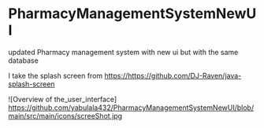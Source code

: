 # PharmacyManagementSystemNewUI
updated Pharmacy management system with new ui but with the same database

I take the splash screen from [https://](https://github.com/DJ-Raven/java-splash-screen)https://github.com/DJ-Raven/java-splash-screen


![Overview of the_user_interface] https://github.com/yabulala432/PharmacyManagementSystemNewUI/blob/main/src/main/icons/screeShot.jpg
